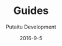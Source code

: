 ---
title: Guides
sections:
    -
        template: richTextSection
        includeGrandchildren: false
        text: "<h2 id=\"beginner\">Beginner</h2>\n<ul>\n<li><a href=\"/guides/hello-world\">Hello world</a></li>\n<li><a href=\"/guides/introduction-to-the-dashboard\">Introduction to the dashboard</a></li>\n<li><a href=\"/guides/introduction-to-the-cms\">Introduction to the CMS</a></li>\n<li><a href=\"/guides/start-a-nodejs-site\">Starting a node.js site</a></li>\n<li><a href=\"/guides/start-a-github-pages-site\">Starting a GitHub Pages site</a></li>\n</ul>\n"
    -
        template: richTextSection
        includeGrandchildren: false
        text: "<h2 id=\"intermediate\">Intermediate</h2>\n<ul>\n<li><a href=\"/guides/synchronising-projects/\">Synchronising projects</a></li>\n<li><a href=\"/guides/email-setup/\">Email setup</a></li>\n<li><a href=\"/guides/https-setup/\">HTTPS setup</a></li>\n<li><a href=\"/guides/configuring-github-for-oauth-tokens/\">Configuring GitHub for OAuth tokens setup</a></li>\n</ul>\n"
description: 'Learn how to get along with HashBrown'
meta:
    id: bf70856caed6633b734d5b0e7b61a651305571f1
    parentId: ""
    language: en
date: '2016-9-5'
author: 'Putaitu Development'
permalink: /guides/
layout: sectionPage
---